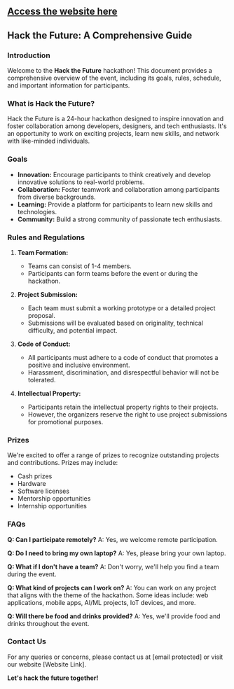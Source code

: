 
## [**Access the website here**](https://2005bhavish.github.io/GSAP-Hackathon-Website/)


## **Hack the Future: A Comprehensive Guide**

### **Introduction**

Welcome to the **Hack the Future** hackathon! This document provides a comprehensive overview of the event, including its goals, rules, schedule, and important information for participants. 

### **What is Hack the Future?**

Hack the Future is a 24-hour hackathon designed to inspire innovation and foster collaboration among developers, designers, and tech enthusiasts. It's an opportunity to work on exciting projects, learn new skills, and network with like-minded individuals.

### **Goals**

* **Innovation:** Encourage participants to think creatively and develop innovative solutions to real-world problems.
* **Collaboration:** Foster teamwork and collaboration among participants from diverse backgrounds.
* **Learning:** Provide a platform for participants to learn new skills and technologies.
* **Community:** Build a strong community of passionate tech enthusiasts.

### **Rules and Regulations**

1. **Team Formation:**
   * Teams can consist of 1-4 members.
   * Participants can form teams before the event or during the hackathon.

2. **Project Submission:**
   * Each team must submit a working prototype or a detailed project proposal.
   * Submissions will be evaluated based on originality, technical difficulty, and potential impact.

3. **Code of Conduct:**
   * All participants must adhere to a code of conduct that promotes a positive and inclusive environment.
   * Harassment, discrimination, and disrespectful behavior will not be tolerated.

4. **Intellectual Property:**
   * Participants retain the intellectual property rights to their projects.
   * However, the organizers reserve the right to use project submissions for promotional purposes.

### **Prizes**

We're excited to offer a range of prizes to recognize outstanding projects and contributions. Prizes may include:

* Cash prizes
* Hardware
* Software licenses
* Mentorship opportunities
* Internship opportunities

### **FAQs**

**Q: Can I participate remotely?**
A: Yes, we welcome remote participation.

**Q: Do I need to bring my own laptop?**
A: Yes, please bring your own laptop.

**Q: What if I don't have a team?**
A: Don't worry, we'll help you find a team during the event.

**Q: What kind of projects can I work on?**
A: You can work on any project that aligns with the theme of the hackathon. Some ideas include: web applications, mobile apps, AI/ML projects, IoT devices, and more.

**Q: Will there be food and drinks provided?**
A: Yes, we'll provide food and drinks throughout the event.

### **Contact Us**
For any queries or concerns, please contact us at [email protected] or visit our website [Website Link].

**Let's hack the future together!**

